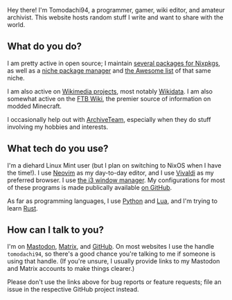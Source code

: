 Hey there! I'm Tomodachi94, a programmer, gamer, wiki editor, and amateur archivist. This website hosts random stuff I write and want to share with the world.

## What do you do?

I am pretty active in open source; I maintain [several packages for Nixpkgs](https://repology.org/maintainer/tomodachi94+nixpkgs@protonmail.com), as well as a [niche package manager](https://unicornpkg.madefor.cc) and [the Awesome list](https://github.com/tomodachi94/awesome-computercraft) of that same niche.

I am also active on [Wikimedia projects](https://meta.wikimedia.org/wiki/User:Tomodachi94), most notably [Wikidata](https://wikidata.org/). I am also somewhat active on the [FTB Wiki](https://ftb.fandom.com), the premier source of information on modded Minecraft.

I occasionally help out with [ArchiveTeam](https://archiveteam.org), especially when they do stuff involving my hobbies and interests.

## What tech do you use?

I'm a diehard Linux Mint user (but I plan on switching to NixOS when I have the time!). I use [Neovim](https://neovim.io) as my day-to-day editor, and I use [Vivaldi](https://vivaldi.com) as my preferred browser. I use [the i3 window manager](https://i3wm.org/). My configurations for most of these programs is made publically available [on GitHub](https://github.com/tomodachi94/dotfiles).

As far as programming languages, I use [Python](https://python.org) and [Lua](https://lua.org), and I'm trying to learn [Rust](https://rust-lang.org).

## How can I talk to you?

I'm on <a rel="me" href="https://floss.social/@tomodachi94">Mastodon</a>, [Matrix](https://matrix.to/#/@tomodachi94:matrix.org), and [GitHub](https://github.com/tomodachi94). On most websites I use the handle `tomodachi94`, so there's a good chance you're talking to me if someone is using that handle. (If you're unsure, I usually provide links to my Mastodon and Matrix accounts to make things clearer.)

Please don't use the links above for bug reports or feature requests; file an issue in the respective GitHub project instead.
